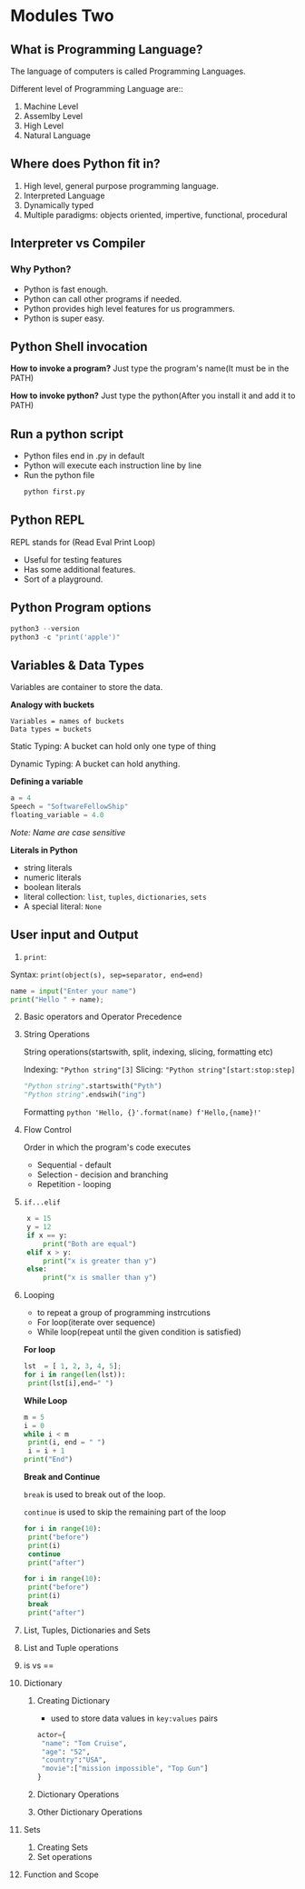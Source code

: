 # Modules Two

## What is Programming Language?

The language of computers is called Programming Languages.

Different level of Programming Language are::

1. Machine Level
2. Assemlby Level
3. High Level
4. Natural Language

## Where does Python fit in?

1. High level, general purpose programming language.
2. Interpreted Language
3. Dynamically typed
4. Multiple paradigms: objects oriented, impertive, functional, procedural

## Interpreter vs Compiler

### Why Python?

- Python is fast enough.
- Python can call other programs if needed.
- Python provides high level features for us programmers.
- Python is super easy.

## Python Shell invocation

**How to invoke a program?**
Just type the program's name(It must be in the PATH)

**How to invoke python?**
Just type the python(After you install it and add it to PATH)

## Run a python script

- Python files end in .py in default
- Python will execute each instruction line by line
- Run the python file
  ```python
  python first.py
  ```

## Python REPL

REPL stands for (Read Eval Print Loop)

- Useful for testing features
- Has some additional features.
- Sort of a playground.

## Python Program options

```python
python3 --version
python3 -c "print('apple')"
```

## Variables & Data Types

Variables are container to store the data.

**Analogy with buckets**

    Variables = names of buckets
    Data types = buckets

Static Typing: A bucket can hold only one type of thing

Dynamic Typing: A bucket can hold anything.

**Defining a variable**

```python
a = 4
Speech = "SoftwareFellowShip"
floating_variable = 4.0
```

_Note: Name are case sensitive_

**Literals in Python**

- string literals
- numeric literals
- boolean literals
- literal collection: `list`, `tuples`, `dictionaries`, `sets`
- A special literal: `None`

## User input and Output

1. `print`:

Syntax:
`print(object(s), sep=separator, end=end)`

```python
name = input("Enter your name")
print("Hello " + name);
```

2. Basic operators and Operator Precedence

3. String Operations

   String operations(startswith, split, indexing, slicing, formatting etc)

   Indexing: `"Python string"[3]`
   Slicing: `"Python string"[start:stop:step]`

   ```python
   "Python string".startswith("Pyth")
   "Python string".endswih("ing")
   ```

   Formatting
   `python 'Hello, {}'.format(name) f'Hello,{name}!'`

4. Flow Control

   Order in which the program's code executes

   - Sequential - default
   - Selection - decision and branching
   - Repetition - looping

5. `if...elif`

```python
	x = 15
	y = 12
	if x == y:
		print("Both are equal")
	elif x > y:
		print("x is greater than y")
	else:
		print("x is smaller than y")
```

6. Looping

   - to repeat a group of programming instrcutions
   - For loop(iterate over sequence)
   - While loop(repeat until the given condition is satisfied)

   **For loop**

   ```python
   lst  = [ 1, 2, 3, 4, 5];
   for i in range(len(lst)):
   	print(lst[i],end=" ")
   ```

   **While Loop**

   ```python
   m = 5
   i = 0
   while i < m
   	print(i, end = " ")
   	i = i + 1
   print("End")
   ```

   **Break and Continue**

   `break` is used to break out of the loop.

   `continue` is used to skip the remaining part of the loop

   ```python
   for i in range(10):
   	print("before")
   	print(i)
   	continue
   	print("after")
   ```

   ```python
   for i in range(10):
   	print("before")
   	print(i)
   	break
   	print("after")
   ```

7. List, Tuples, Dictionaries and Sets

8. List and Tuple operations

9. is vs ==

10. Dictionary

    1. Creating Dictionary

       - used to store data values in `key:values` pairs

       ```python
       actor={
       	"name": "Tom Cruise",
       	"age": "52",
       	"country":"USA",
       	"movie":["mission impossible", "Top Gun"]
       }
       ```

    2. Dictionary Operations

    3. Other Dictionary Operations

11. Sets

    1. Creating Sets
    2. Set operations

12. Function and Scope
